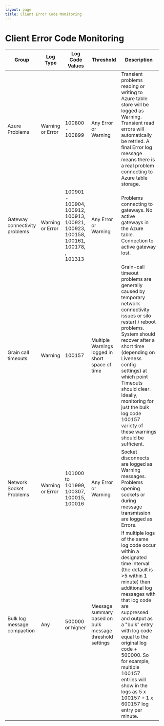 ```yaml
---
layout: page
title: Client Error Code Monitoring
---
```


# Client Error Code Monitoring

Group  | Log Type  | Log Code Values  | Threshold  | Description
-------| --------- | ---------------- | ---------- | -----------
Azure Problems  | Warning or Error  | 100800 - 100899  | Any Error or Warning  | Transient problems reading or writing to Azure table store will be logged as Warning. Transient read errors will automatically be retried. A final Error log message means there is a real problem connecting to Azure table storage.
Gateway connectivity problems | Warning or Error | 100901 - 100904, 100912, 100913, 100921, 100923, 100158, 100161, 100178, , 101313 | Any Error or Warning | Problems connecting to gateways. No active gateways in the Azure table. Connection to active gateway lost.
Grain call timeouts | Warning | 100157 | Multiple Warnings logged in short space of time | Grain-call timeout problems are generally caused by temporary network connectivity issues or silo restart / reboot problems. System should recover after a short time (depending on Liveness config settings) at which point Timeouts should clear. Ideally, monitoring for just the bulk log code 100157 variety of these warnings should be sufficient.
Network Socket Problems | Warning or Error | 101000 to 101999, 100307, 100015, 100016 | Any Error or Warning | Socket disconnects are logged as Warning messages. Problems opening sockets or during message transmission are logged as Errors.
Bulk log message compaction | Any | 500000 or higher | Message summary based on bulk message threshold settings | If multiple logs of the same log code occur within a designated time interval (the default is >5 within 1 minute) then additional log messages with that log code are suppressed and output as a "bulk" entry with log code equal to the original log code + 500000. So for example, multiple 100157 entries will show in the logs as 5 x 100157 + 1 x 600157 log entry per minute.
